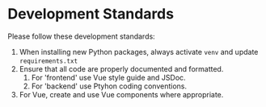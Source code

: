 # Development Standards
Please follow these development standards:
1. When installing new Python packages, always activate `venv` and update `requirements.txt`
1. Ensure that all code are properly documented and formatted.
    1. For 'frontend' use Vue style guide and JSDoc. 
    1. For 'backend' use Ptyhon coding conventions.
1. For Vue, create and use Vue components where appropriate.